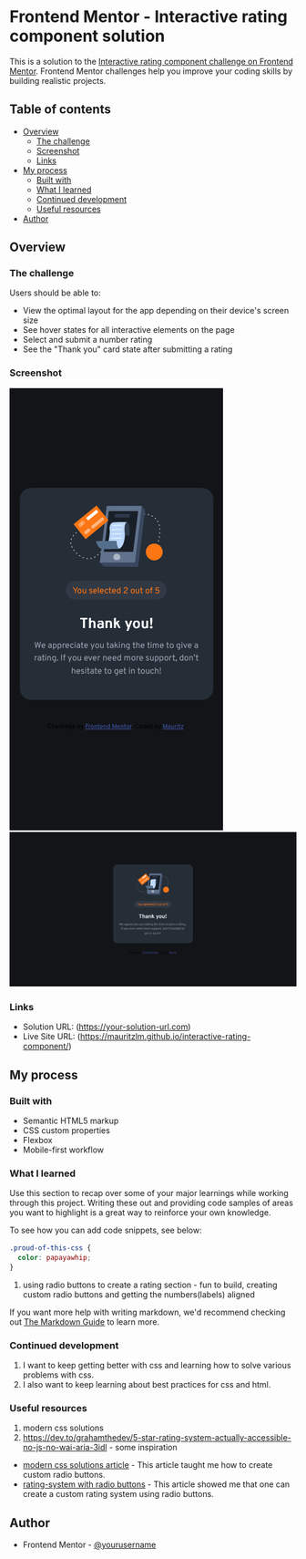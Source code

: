 # Frontend Mentor - Interactive rating component solution

This is a solution to the [Interactive rating component challenge on Frontend Mentor](https://www.frontendmentor.io/challenges/interactive-rating-component-koxpeBUmI). Frontend Mentor challenges help you improve your coding skills by building realistic projects. 

## Table of contents

- [Overview](#overview)
  - [The challenge](#the-challenge)
  - [Screenshot](#screenshot)
  - [Links](#links)
- [My process](#my-process)
  - [Built with](#built-with)
  - [What I learned](#what-i-learned)
  - [Continued development](#continued-development)
  - [Useful resources](#useful-resources)
- [Author](#author)

## Overview

### The challenge

Users should be able to:

- View the optimal layout for the app depending on their device's screen size
- See hover states for all interactive elements on the page
- Select and submit a number rating
- See the "Thank you" card state after submitting a rating

### Screenshot

![mobile](./images/screenshot-mobile.png)
![desktop](./images/screenshot-desktop.png)

### Links

- Solution URL: (https://your-solution-url.com)
- Live Site URL: (https://mauritzlm.github.io/interactive-rating-component/)

## My process

### Built with

- Semantic HTML5 markup
- CSS custom properties
- Flexbox
- Mobile-first workflow

### What I learned

Use this section to recap over some of your major learnings while working through this project. Writing these out and providing code samples of areas you want to highlight is a great way to reinforce your own knowledge.

To see how you can add code snippets, see below:

```css
.proud-of-this-css {
  color: papayawhip;
}
```

1. using radio buttons to create a rating section - fun to build, creating custom radio buttons and getting the numbers(labels) aligned

If you want more help with writing markdown, we'd recommend checking out [The Markdown Guide](https://www.markdownguide.org/) to learn more.

### Continued development

1. I want to keep getting better with css and learning how to solve various problems with css.
2. I also want to keep learning about best practices for css and html.

### Useful resources

1. modern css solutions
2. https://dev.to/grahamthedev/5-star-rating-system-actually-accessible-no-js-no-wai-aria-3idl - some inspiration

- [modern css solutions article](https://moderncss.dev/pure-css-custom-styled-radio-buttons/) - This article taught me how to create custom radio buttons.
- [rating-system with radio buttons](https://dev.to/grahamthedev/5-star-rating-system-actually-accessible-no-js-no-wai-aria-3idl) - This article showed me that one can create a custom rating system using radio buttons.

## Author

- Frontend Mentor - [@yourusername](https://www.frontendmentor.io/profile/yourusername)




